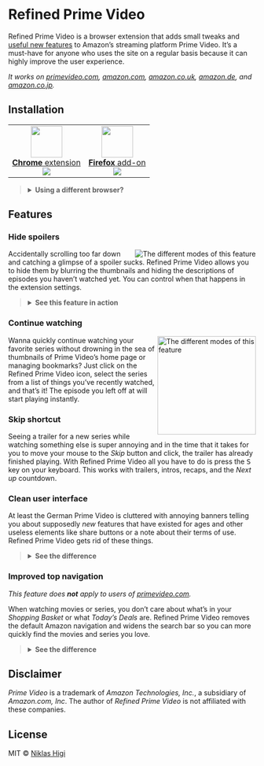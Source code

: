 # Refined Prime Video

Refined Prime Video is a browser extension that adds small tweaks and [useful new features](#features) to Amazon’s streaming platform Prime Video. It’s a must-have for anyone who uses the site on a regular basis because it can highly improve the user experience.

_It works on [primevideo.com][pv-global], [amazon.com][pv-us], [amazon.co.uk][pv-uk], [amazon.de][pv-de], and [amazon.co.jp][pv-jp]._

## Installation

<table>
  <tbody>
    <tr>
      <td align="center">
        <a href="https://chrome.google.com/webstore/detail/refined-prime-video/pieemlagbhnombolehnjdoaoojpphedd"><img height="64" src="https://cdnjs.cloudflare.com/ajax/libs/browser-logos/61.1.3/chrome/chrome.svg"></a>
        <br>
        <a href="https://chrome.google.com/webstore/detail/refined-prime-video/pieemlagbhnombolehnjdoaoojpphedd"><strong>Chrome</strong> extension</a>
        <br>
        <a href="https://chrome.google.com/webstore/detail/refined-prime-video/pieemlagbhnombolehnjdoaoojpphedd"><img valign="middle" src="https://img.shields.io/chrome-web-store/users/pieemlagbhnombolehnjdoaoojpphedd?style=flat-square&color=success&label=used+by&logo=google-chrome&logoColor=white"></a>
      </td>
      <td align="center">
        <a href="https://addons.mozilla.org/firefox/addon/refined-prime-video"><img height="64" src="https://cdnjs.cloudflare.com/ajax/libs/browser-logos/61.1.3/firefox/firefox.svg"></a>
        <br>
        <a href="https://addons.mozilla.org/firefox/addon/refined-prime-video"><strong>Firefox</strong> add-on</a>
        <br>
        <a href="https://addons.mozilla.org/firefox/addon/refined-prime-video"><img valign="middle" src="https://img.shields.io/amo/users/refined-prime-video?style=flat-square&color=success&label=used+by&logo=mozilla-firefox&logoColor=white"></a>
      </td>
    </tr>
  </tbody>
</table>

<blockquote>
  <details>
    <summary>
      <strong>Using a different browser?</strong>
    </summary>
    <br>
    Other browsers are not officially supported at the moment, but there are some workarounds:
    <p></p>
    <table>
      <tbody>
        <tr>
          <td align="center">
            <img valign="middle" width="24" src="https://cdnjs.cloudflare.com/ajax/libs/browser-logos/61.1.3/edge/edge.svg">
            <br>
            <strong>Edge</strong>
          </td>
          <td>
            By <a href="https://microsoftedgesupport.microsoft.com/hc/en-us/articles/360017581013">enabling the <em>Allow extensions from other stores</em> setting</a> you can install <a href="https://chrome.google.com/webstore/detail/refined-prime-video/pieemlagbhnombolehnjdoaoojpphedd">the Chrome extension</a> in Edge. Please note that, as of September 2019, this feature is <strong>only</strong> availabe in <a href="https://www.microsoftedgeinsider.com">preview builds of Edge</a>.
          </td>
        </tr>
        <tr>
          <td align="center">
            <img valign="middle" width="24" src="https://cdnjs.cloudflare.com/ajax/libs/browser-logos/61.1.3/opera/opera.svg">
            <br>
            <strong>Opera</strong>
          </td>
          <td>
            Using <a href="https://addons.opera.com/en/extensions/details/download-chrome-extension-9/">this extension</a>, you can install <a href="https://chrome.google.com/webstore/detail/refined-prime-video/pieemlagbhnombolehnjdoaoojpphedd">the Chrome extension</a> in Opera.
          </td>
        </tr>
      </tbody>
    </table>
  </details>
</blockquote>

## Features

### Hide spoilers

<img align="right" title="The different modes of this feature" src="https://user-images.githubusercontent.com/29176678/58661188-8af84380-8327-11e9-82e8-c8f6f89c54e4.png">

Accidentally scrolling too far down and catching a glimpse of a spoiler sucks. Refined Prime Video allows you to hide them by blurring the thumbnails and hiding the descriptions of episodes you haven’t watched yet. You can control when that happens in the extension settings.

<blockquote>
  <details>
    <summary>
      <strong>See this feature in action</strong>
    </summary>
    <br>
    <img title="The 'Hide spoilers' feature in action" src="https://user-images.githubusercontent.com/29176678/64418616-a1870700-d09b-11e9-801b-ace599b2694f.gif">
  </details>
</blockquote>

### Continue watching

<img align="right" width=200 title="The different modes of this feature" src="https://user-images.githubusercontent.com/29176678/58662651-027ba200-832b-11e9-917f-74f5a12f0436.png">

Wanna quickly continue watching your favorite series without drowning in the sea of thumbnails of Prime Video’s home page or managing bookmarks? Just click on the Refined Prime Video icon, select the series from a list of things you’ve recently watched, and that’s it! The episode you left off at will start playing instantly.

### Skip shortcut

Seeing a trailer for a new series while watching something else is super annoying and in the time that it takes for you to move your mouse to the *Skip* button and click, the trailer has already finished playing. With Refined Prime Video all you have to do is press the <kbd>S</kbd> key on your keyboard. This works with trailers, intros, recaps, and the *Next up* countdown.

### Clean user interface

At least the German Prime Video is cluttered with annoying banners telling you about supposedly _new_ features that have existed for ages and other useless elements like share buttons or a note about their terms of use. Refined Prime Video gets rid of these things.

<blockquote>
  <details>
    <summary>
      <strong>See the difference</strong>
    </summary>
    <br>
    <img title="The interface without and with Refined Prime Video" src="https://user-images.githubusercontent.com/29176678/43651140-de7519f2-9741-11e8-9565-dcfdb6fbf898.png">
  </details>
</blockquote>

### Improved top navigation

*This feature does **not** apply to users of [primevideo.com](https://primevideo.com).*

When watching movies or series, you don’t care about what’s in your *Shopping Basket* or what *Today’s Deals* are. Refined Prime Video removes the default Amazon navigation and widens the search bar so you can more quickly find the movies and series you love.

<blockquote>
  <details>
    <summary>
      <strong>See the difference</strong>
    </summary>
    <br>
    <img title="The navigation bar without Refined Prime Video" src="https://user-images.githubusercontent.com/29176678/43827618-9065af76-9afa-11e8-86ee-6efa5590995c.png">
    <img title="The navigation bar with Refined Prime Video" src="https://user-images.githubusercontent.com/29176678/43827628-9580ef20-9afa-11e8-81c2-8b548dc5cc85.png">
  </details>
</blockquote>

## Disclaimer

*Prime Video* is a trademark of *Amazon Technologies, Inc.*, a subsidiary of *Amazon.com, Inc*. The author of *Refined Prime Video* is not affiliated with these companies.

## License

MIT © [Niklas Higi](https://shroudedcode.com)

[pv-global]: https://www.primevideo.com/
[pv-us]: https://www.amazon.com/gp/video/storefront
[pv-uk]: https://www.amazon.co.uk/gp/video/storefront
[pv-de]: https://www.amazon.de/gp/video/storefront
[pv-jp]: https://www.amazon.co.jp/gp/video/storefront
